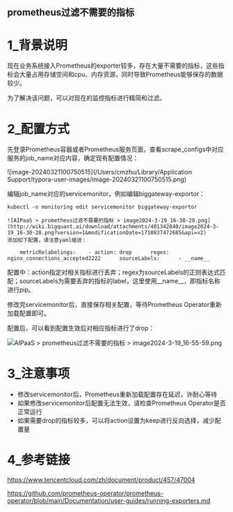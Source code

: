 ## prometheus过滤不需要的指标

# 1_背景说明

现在业务系统接入Prometheus的exporter较多，存在大量不需要的指标，这些指标会大量占用存储空间和cpu、内存资源，同时导致Prometheus能够保存的数据较少。

为了解决该问题，可以对现在的监控指标进行精简和过滤。

# 2_配置方式

先登录Prometheus容器或者Prometheus服务页面，查看scrape_configs中对应服务的job_name对应内容，确定现有配置情况：

![image-20240321100750515](/Users/cmzhu/Library/Application Support/typora-user-images/image-20240321100750515.png)

编辑job_name对应的servicemonitor，例如编辑biggateway-exportor：







```
kubectl -n monitoring edit servicemonitor biggateway-exportor
```







```
![AIPaaS > prometheus过滤不需要的指标 > image2024-3-19_16-30-28.png](http://wiki.bigquant.ai/download/attachments/401342840/image2024-3-19_16-30-28.png?version=1&modificationDate=1710837472685&api=v2)
添加如下配置，请注意yaml缩进：
```







```
    metricRelabelings:    - action: drop      regex: nginx_connections_accepted2222      sourceLabels:      - __name__
```



配置中：action指定对相关指标进行丢弃；regex为sourceLabels的正则表达式匹配；sourceLabels为需要丢弃的指标的label，这里使用__name__，即指标名称进行pip。



修改完servicemonitor后，直接保存相关配置，等待Prometheus Operator重新加载配置即可。

配置后，可以看到配置生效后对相应指标进行了drop：

![AIPaaS > prometheus过滤不需要的指标 > image2024-3-19_16-55-59.png](http://wiki.bigquant.ai/download/attachments/401342840/image2024-3-19_16-55-59.png?version=1&modificationDate=1710839003828&api=v2)



# 3_注意事项

- 修改servicemonitor后，Prometheus重新加载配置存在延迟，许耐心等待
- 如果修改servicemonitor后配置无法生效，请检查Prometheus Operator是否正常运行
- 如果需要drop的指标较多，可以将action设置为keep进行反向选择，减少配置量



# 4_参考链接

https://www.tencentcloud.com/zh/document/product/457/47004

https://github.com/prometheus-operator/prometheus-operator/blob/main/Documentation/user-guides/running-exporters.md